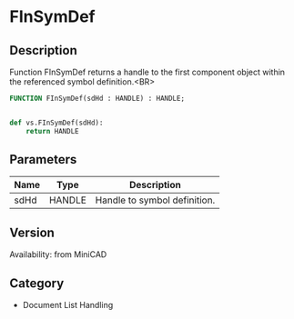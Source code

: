 # FInSymDef

## Description
Function FInSymDef returns a handle to the first component object within the referenced symbol definition.&lt;BR&gt;


```pascal
FUNCTION FInSymDef(sdHd : HANDLE) : HANDLE;
```

```python

def vs.FInSymDef(sdHd):
    return HANDLE
```

## Parameters
|Name|Type|Description|
|---|---|---|
|sdHd|HANDLE|Handle to symbol definition.|

## Version
Availability: from MiniCAD
## Category
* Document List Handling

